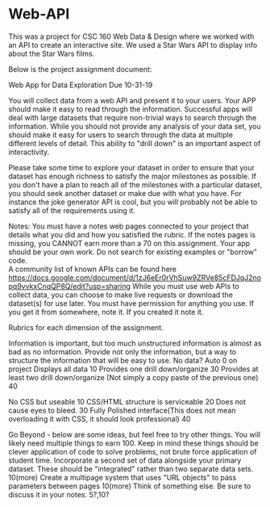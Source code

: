 # Web-API
This was a project for CSC 160 Web Data & Design where we worked with an API to create an interactive site. We used a Star Wars API to display info about the Star Wars films.

Below is the project assignment document:

Web App for Data Exploration
Due 10-31-19

You will collect data from a web API and present it to your users.  Your APP should make it easy to read through the information.  Successful apps will deal with large datasets that require non-trivial ways to search through the information.  While you should not provide any analysis of your data set, you should make it easy for users to search through the data at multiple different levels of detail.  This ability to "drill down" is an important aspect of interactivity.

Please take some time to explore your dataset in order to ensure that your dataset has enough richness to satisfy the major milestones as possible.  If you don't have a plan to reach all of the milestones with a particular dataset, you should seek another dataset or make due with what you have.  For instance the joke generator API is cool, but you will probably not be able to satisfy all of the requirements using it.


Notes:
You must have a notes web pages connected to your project that details what you did and how you satisfied the rubric.  If the notes pages is missing, you CANNOT earn more than a 70 on this assignment.
Your app should be your own work.  Do not search for existing examples or "borrow" code.  
A community list of known APIs can be found here https://docs.google.com/document/d/1zJ6eEr0rVhSuw9ZRVe85cFDJqJ2nopq9vvkxCnqQP8Q/edit?usp=sharing
While you must use web APIs to collect data, you can choose to make live requests or download the dataset(s) for use later.
You must have permission for anything you use.  If you get it from somewhere, note it.  If you created it note it.


Rubrics for each dimension of the assignment.

Information is important, but too much unstructured information is almost as bad as no information.  Provide not only the information, but a way to structure the information that will be easy to use.
No data?
Auto 0 on project
Displays all data
10
Provides one drill down/organize
30
Provides at least two drill down/organize
(Not simply a copy paste of the previous one)
40







No CSS but useable
10
CSS/HTML structure is serviceable
20
Does not cause eyes to bleed.
30
Fully Polished interface(This does not mean overloading it with CSS, it should look professional)
40



Go Beyond - below are some ideas, but feel free to try other things.  You will likely need multiple things to earn 100.  Keep in mind these things should be clever application of code to solve problems, not brute force application of student time.
Incorporate a second set of data alongside your primary dataset.  These should be "integrated" rather than two separate data sets.
10(more)
Create a multipage system that uses "URL objects" to pass parameters between pages
10(more)
Think of something else.  Be sure to discuss it in your notes.
5?,10?

